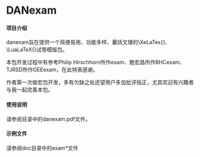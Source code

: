 # DANexam

#### 项目介绍
danexam旨在提供一个简便易用、功能多样、囊括文理的\XeLaTex{}、\LuaLaTeX{}试卷模版包。

本包开发过程中有参考Philip Hirschhorn所作exam、鲍宏昌所作BHCexam、TJRSD所作GEEexam，在此特表感谢。

作者第一次做宏包开发，多有欠缺之处还望用户多加批评指正，尤其欢迎有兴趣者与我一起完善本包。



#### 使用说明

请参阅目录中的danexam.pdf文件。

#### 示例文件

请参阅doc目录中的exam*文件
